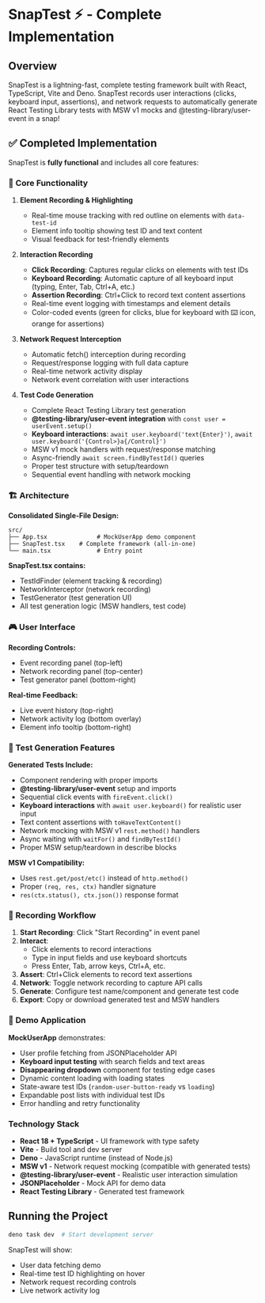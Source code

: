 # SnapTest ⚡ - Complete Implementation

## Overview

SnapTest is a lightning-fast, complete testing framework built with React,
TypeScript, Vite and Deno. SnapTest records user interactions (clicks, keyboard input, assertions), and network requests to automatically generate React Testing Library tests with MSW v1 mocks and @testing-library/user-event in a snap!

## ✅ Completed Implementation

SnapTest is **fully functional** and includes all core features:

### 🎯 Core Functionality

1. **Element Recording & Highlighting**
   - Real-time mouse tracking with red outline on elements with `data-test-id`
   - Element info tooltip showing test ID and text content
   - Visual feedback for test-friendly elements

2. **Interaction Recording**
   - **Click Recording**: Captures regular clicks on elements with test IDs
   - **Keyboard Recording**: Automatic capture of all keyboard input (typing, Enter, Tab, Ctrl+A, etc.)
   - **Assertion Recording**: Ctrl+Click to record text content assertions
   - Real-time event logging with timestamps and element details
   - Color-coded events (green for clicks, blue for keyboard with ⌨️ icon, orange for assertions)

3. **Network Request Interception**
   - Automatic fetch() interception during recording
   - Request/response logging with full data capture
   - Real-time network activity display
   - Network event correlation with user interactions

4. **Test Code Generation**
   - Complete React Testing Library test generation
   - **@testing-library/user-event integration** with `const user = userEvent.setup()`
   - **Keyboard interactions**: `await user.keyboard('text{Enter}')`, `await user.keyboard('{Control>}a{/Control}')`
   - MSW v1 mock handlers with request/response matching
   - Async-friendly `await screen.findByTestId()` queries
   - Proper test structure with setup/teardown
   - Sequential event handling with network mocking

### 🏗️ Architecture

**Consolidated Single-File Design:**

```
src/
├── App.tsx              # MockUserApp demo component
├── SnapTest.tsx    # Complete framework (all-in-one)
└── main.tsx             # Entry point
```

**SnapTest.tsx contains:**

- TestIdFinder (element tracking & recording)
- NetworkInterceptor (network recording)
- TestGenerator (test generation UI)
- All test generation logic (MSW handlers, test code)

### 🎮 User Interface

**Recording Controls:**

- Event recording panel (top-left)
- Network recording panel (top-center)
- Test generator panel (bottom-right)

**Real-time Feedback:**

- Live event history (top-right)
- Network activity log (bottom overlay)
- Element info tooltip (bottom-right)

### 🧪 Test Generation Features

**Generated Tests Include:**

- Component rendering with proper imports
- **@testing-library/user-event** setup and imports
- Sequential click events with `fireEvent.click()`
- **Keyboard interactions** with `await user.keyboard()` for realistic user input
- Text content assertions with `toHaveTextContent()`
- Network mocking with MSW v1 `rest.method()` handlers
- Async waiting with `waitFor()` and `findByTestId()`
- Proper MSW setup/teardown in describe blocks

**MSW v1 Compatibility:**

- Uses `rest.get/post/etc()` instead of `http.method()`
- Proper `(req, res, ctx)` handler signature
- `res(ctx.status(), ctx.json())` response format

### 🎯 Recording Workflow

1. **Start Recording**: Click "Start Recording" in event panel
2. **Interact**: 
   - Click elements to record interactions
   - Type in input fields and use keyboard shortcuts
   - Press Enter, Tab, arrow keys, Ctrl+A, etc.
3. **Assert**: Ctrl+Click elements to record text assertions
4. **Network**: Toggle network recording to capture API calls
5. **Generate**: Configure test name/component and generate test code
6. **Export**: Copy or download generated test and MSW handlers

### 🚀 Demo Application

**MockUserApp** demonstrates:

- User profile fetching from JSONPlaceholder API
- **Keyboard input testing** with search fields and text areas
- **Disappearing dropdown** component for testing edge cases
- Dynamic content loading with loading states
- State-aware test IDs (`random-user-button-ready` vs `loading`)
- Expandable post lists with individual test IDs
- Error handling and retry functionality

### Technology Stack

- **React 18 + TypeScript** - UI framework with type safety
- **Vite** - Build tool and dev server
- **Deno** - JavaScript runtime (instead of Node.js)
- **MSW v1** - Network request mocking (compatible with generated tests)
- **@testing-library/user-event** - Realistic user interaction simulation
- **JSONPlaceholder** - Mock API for demo data
- **React Testing Library** - Generated test framework

## Running the Project

```bash
deno task dev  # Start development server
```

SnapTest will show:

- User data fetching demo
- Real-time test ID highlighting on hover
- Network request recording controls
- Live network activity log
